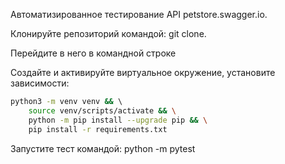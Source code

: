 Автоматизированное тестирование API petstore.swagger.io.



Клонируйте репозиторий командой: git clone.

Перейдите в него в командной строке

Создайте и активируйте виртуальное окружение, установите зависимости:

```bash
python3 -m venv venv && \ 
    source venv/scripts/activate && \
    python -m pip install --upgrade pip && \
    pip install -r requirements.txt
```
Запустите тест командой: python -m pytest
